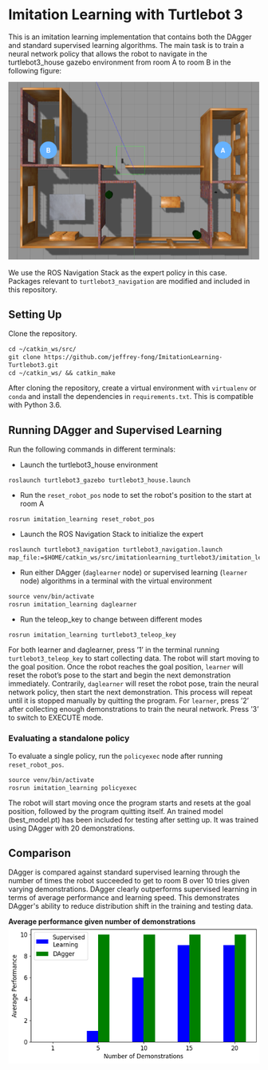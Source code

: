 # Imitation Learning with Turtlebot 3
This is an imitation learning implementation that contains both the DAgger and standard supervised learning algorithms. The main task is to train a neural network policy that allows the robot to navigate in the turtlebot3_house gazebo environment from room A to room B in the following figure:

![Image of environment](house.png)

We use the ROS Navigation Stack as the expert policy in this case. Packages relevant to `turtlebot3_navigation` are modified and included in this repository.

## Setting Up
Clone the repository.
```
cd ~/catkin_ws/src/
git clone https://github.com/jeffrey-fong/ImitationLearning-Turtlebot3.git
cd ~/catkin_ws/ && catkin_make
```
After cloning the repository, create a virtual environment with `virtualenv` or `conda` and install the dependencies in `requirements.txt`. This is compatible with Python 3.6.

## Running DAgger and Supervised Learning
Run the following commands in different terminals:
* Launch the turtlebot3_house environment
```
roslaunch turtlebot3_gazebo turtlebot3_house.launch
```
* Run the `reset_robot_pos` node to set the robot's position to the start at room A
```
rosrun imitation_learning reset_robot_pos
```
* Launch the ROS Navigation Stack to initialize the expert
```
roslaunch turtlebot3_navigation turtlebot3_navigation.launch map_file:=$HOME/catkin_ws/src/imitationlearning_turtlebot3/imitation_learning/house_map.yaml
```
* Run either DAgger (`daglearner` node) or supervised learning (`learner` node) algorithms in a terminal with the virtual environment
```
source venv/bin/activate
rosrun imitation_learning daglearner
```
* Run the teleop_key to change between different modes
```
rosrun imitation_learning turtlebot3_teleop_key
```
For both learner and daglearner, press ’1’ in the terminal running `turtlebot3_teleop_key` to start collecting data. The robot will start moving to the goal position. Once the robot reaches the goal position, `learner` will reset the robot’s pose to the start and begin the next demonstration immediately. Contrarily, `daglearner` will reset the robot pose, train the neural network policy, then start the next demonstration. This process will repeat until it is stopped manually by quitting the program. For `learner`, press ’2’ after collecting enough demonstrations to train the neural network. Press ’3’ to switch to EXECUTE mode.

### Evaluating a standalone policy
To evaluate a single policy, run the `policyexec` node after running `reset_robot_pos`.
```
source venv/bin/activate
rosrun imitation_learning policyexec
```
The robot will start moving once the program starts and resets at the goal position, followed by the program quitting itself. An trained model (best_model.pt) has been included for testing after setting up. It was trained using DAgger with 20 demonstrations.

## Comparison
DAgger is compared against standard supervised learning through the number of times the robot succeeded to get to room B over 10 tries given varying demonstrations. DAgger clearly outperforms supervised learning in terms of average performance and learning speed. This demonstrates DAgger's ability to reduce distribution shift in the training and testing data.

**Average performance given number of demonstrations**
![Average performance comparison](fig.png)

